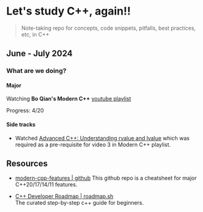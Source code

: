 # Let's study C++, again!!

> Note-taking repo for concepts, code snippets, pitfalls, best practices, etc, in C++


## June - July 2024

### What are we doing?

#### Major

Watching **Bo Qian's Modern C++** [youtube playlist](https://www.youtube.com/playlist?list=PL5jc9xFGsL8FWtnZBeTqZBbniyw0uHyaH)

Progress: 4/20

#### Side tracks

- Watched [Advanced C++: Understanding rvalue and lvalue](https://www.youtube.com/watch?v=UTUdhjzws5g) which was required as a pre-requisite for video 3 in Modern C++ playlist.




## Resources

- [modern-cpp-features | github](https://github.com/AnthonyCalandra/modern-cpp-features) 
This github repo is a cheatsheet for major C++20/17/14/11 features.

- [C++ Developer Roadmap | roadmap.sh](https://roadmap.sh/cpp)  
The curated step-by-step c++ guide for beginners.
